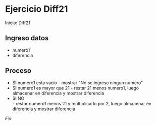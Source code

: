 # Ejercicio Diff21

Inicio: Diff21

## Ingreso datos
- numero1
- diferencia


## Proceso

- SI numero1 esta vacio
		- mostrar "No se ingreso ningun numero"
- SI numero1 es mayor que 21 
		- restar 21 menos numero1, luego almacenar en diferencia  y mostrar diferencia
- SI NO  
		- restar numero1 menos 21 y multiplicarlo por 2, luego almacenar en diferencia y mostrar diferencia

*Fin*
